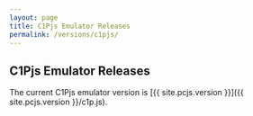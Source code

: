 ```yaml
---
layout: page
title: C1Pjs Emulator Releases
permalink: /versions/c1pjs/
---
```


C1Pjs Emulator Releases
-----------------------

The current C1Pjs emulator version is [{{ site.pcjs.version }}]({{ site.pcjs.version }}/c1p.js).
